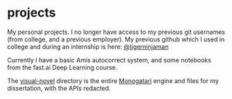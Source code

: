 # projects
My personal projects. I no longer have access to my previous git usernames (from college, and a previous employer). My previous github which I used in college and during an internship is here: [@tigerninjaman](https://github.com/tigerninjaman)

Currently I have a basic Amis autocorrect system, and some notebooks from the fast.ai Deep Learning course.

The [visual-novel](./visual-novel/) directory is the entire [Monogatari](https://monogatari.io/) engine and files for my dissertation, with the APIs redacted. 